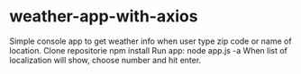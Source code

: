 # weather-app-with-axios
Simple console app to get weather info when user type zip code or name of location.
Clone repositorie
npm install
Run app: node app.js -a <name of localization or zip code>
When list of localization will show, choose number and hit enter.
